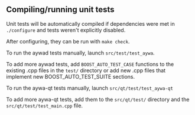 Compiling/running unit tests
------------------------------------

Unit tests will be automatically compiled if dependencies were met in `./configure`
and tests weren't explicitly disabled.

After configuring, they can be run with `make check`.

To run the aywad tests manually, launch `src/test/test_aywa`.

To add more aywad tests, add `BOOST_AUTO_TEST_CASE` functions to the existing
.cpp files in the `test/` directory or add new .cpp files that
implement new BOOST_AUTO_TEST_SUITE sections.

To run the aywa-qt tests manually, launch `src/qt/test/test_aywa-qt`

To add more aywa-qt tests, add them to the `src/qt/test/` directory and
the `src/qt/test/test_main.cpp` file.
